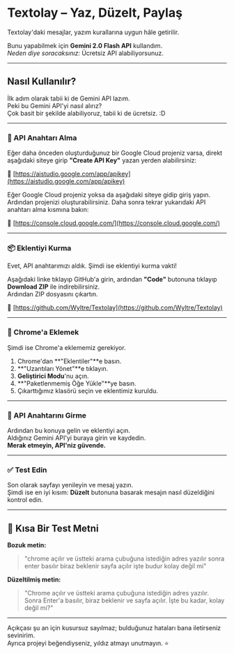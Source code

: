 # Textolay – Yaz, Düzelt, Paylaş

Textolay'daki mesajlar, yazım kurallarına uygun hâle getirilir.

Bunu yapabilmek için **Gemini 2.0 Flash API** kullandım.  
*Neden diye soracaksınız:* Ücretsiz API alabiliyorsunuz.

---

## Nasıl Kullanılır?

İlk adım olarak tabii ki de Gemini API lazım.  
Peki bu Gemini API'yi nasıl alırız?  
Çok basit bir şekilde alabiliyoruz, tabii ki de ücretsiz. :D

---

### 🔑 API Anahtarı Alma

Eğer daha önceden oluşturduğunuz bir Google Cloud projeniz varsa, direkt aşağıdaki siteye girip **"Create API Key"** yazan yerden alabilirsiniz:

🔗 [https://aistudio.google.com/app/apikey](https://aistudio.google.com/app/apikey)

Eğer Google Cloud projeniz yoksa da aşağıdaki siteye gidip giriş yapın. Ardından projenizi oluşturabilirsiniz. Daha sonra tekrar yukarıdaki API anahtarı alma kısmına bakın:

🔗 [https://console.cloud.google.com/](https://console.cloud.google.com/)

---

### 📦 Eklentiyi Kurma

Evet, API anahtarımızı aldık. Şimdi ise eklentiyi kurma vakti!

Aşağıdaki linke tıklayıp GitHub'a girin, ardından **"Code"** butonuna tıklayıp **Download ZIP** ile indirebilirsiniz.  
Ardından ZIP dosyasını çıkartın.

🔗 [https://github.com/Wyltre/Textolay](https://github.com/Wyltre/Textolay)

---

### 🧩 Chrome'a Eklemek

Şimdi ise Chrome'a eklememiz gerekiyor.

1. Chrome'dan **"Eklentiler"**e basın.  
2. **"Uzantıları Yönet"**e tıklayın.  
3. **Geliştirici Modu**'nu açın.  
4. **"Paketlenmemiş Öğe Yükle"**ye basın.  
5. Çıkarttığımız klasörü seçin ve eklentimiz kuruldu.

---

### 🔐 API Anahtarını Girme

Ardından bu konuya gelin ve eklentiyi açın.  
Aldığınız Gemini API'yi buraya girin ve kaydedin.  
**Merak etmeyin, API'niz güvende.**

---

### ✅ Test Edin

Son olarak sayfayı yenileyin ve mesaj yazın.  
Şimdi ise en iyi kısım: **Düzelt** butonuna basarak mesajın nasıl düzeldiğini kontrol edin.

---

## 🧪 Kısa Bir Test Metni

**Bozuk metin:**

> "chrome açılır ve üstteki arama çubuğuna istediğin adres yazılır sonra enter basılır biraz beklenir sayfa açılır işte budur kolay değil mi"

**Düzeltilmiş metin:**

> "Chrome açılır ve üstteki arama çubuğuna istediğin adres yazılır. Sonra Enter'a basılır, biraz beklenir ve sayfa açılır. İşte bu kadar, kolay değil mi?"

---

Açıkçası şu an için kusursuz sayılmaz; bulduğunuz hataları bana iletirseniz sevinirim.  
Ayrıca projeyi beğendiyseniz, yıldız atmayı unutmayın. ⭐
